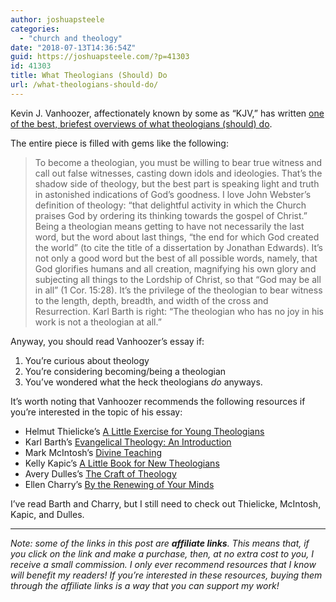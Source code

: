 ```yaml
---
author: joshuapsteele
categories:
  - "church and theology"
date: "2018-07-13T14:36:54Z"
guid: https://joshuapsteele.com/?p=41303
id: 41303
title: What Theologians (Should) Do
url: /what-theologians-should-do/
---
```


Kevin J. Vanhoozer, affectionately known by some as “KJV,” has written [one of the best, briefest overviews of what theologians (should) do](https://www.firstthings.com/article/2018/08/letter-to-an-aspiring-theologian).

The entire piece is filled with gems like the following:

> To become a theologian, you must be willing to bear true witness and call out false witnesses, casting down idols and ideologies. That’s the shadow side of theology, but the best part is speaking light and truth in astonished indications of God’s goodness. I love John Webster’s definition of theology: “that delightful activity in which the Church praises God by ordering its thinking towards the gospel of Christ.” Being a theologian means getting to have not necessarily the last word, but the word about last things, “the end for which God created the world” (to cite the title of a dissertation by Jonathan Edwards). It’s not only a good word but the best of all possible words, namely, that God glorifies humans and all creation, magnifying his own glory and subjecting all things to the Lordship of Christ, so that “God may be all in all” (1 Cor. 15:28). It’s the privilege of the theologian to bear witness to the length, depth, breadth, and width of the cross and Resurrection. Karl Barth is right: “The theologian who has no joy in his work is not a theologian at all.”

Anyway, you should read Vanhoozer’s essay if:

1. You’re curious about theology
2. You’re considering becoming/being a theologian
3. You’ve wondered what the heck theologians *do* anyways.

It’s worth noting that Vanhoozer recommends the following resources if you’re interested in the topic of his essay:

- Helmut Thielicke’s [A Little Exercise for Young Theologians](https://amzn.to/2uhhYUu)
- Karl Barth’s [Evangelical Theology: An Introduction](https://amzn.to/2mdQaMv)
- Mark McIntosh’s [Divine Teaching](https://amzn.to/2NRN1ia)
- Kelly Kapic’s [A Little Book for New Theologians](https://amzn.to/2mcUvQ5)
- Avery Dulles’s [The Craft of Theology](https://amzn.to/2LiUEMA)
- Ellen Charry’s [By the Renewing of Your Minds](https://amzn.to/2KUsk7r)

I’ve read Barth and Charry, but I still need to check out Thielicke, McIntosh, Kapic, and Dulles.

---

*Note: some of the links in this post are **affiliate links**. This means that, if you click on the link and make a purchase, then, at no extra cost to you, I receive a small commission. I only ever recommend resources that I know will benefit my readers! If you’re interested in these resources, buying them through the affiliate links is a way that you can support my work!*